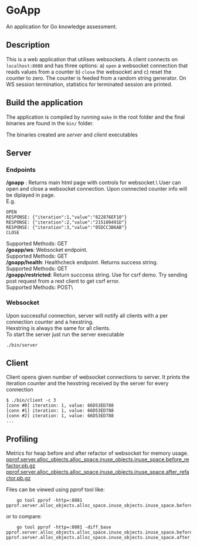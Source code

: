 # GoApp

An application for Go knowledge assessment.

## Description

This is a web application that utilises websockets. A client connects on `localhost:8080` and has three options: a) `open` a websocket connection that reads values from a counter b) `close` the websocket and c) reset the counter to zero. The counter is feeded from a random string generator. On WS session termination, statistics for terminated session are printed.

## Build the application
The application is compiled by running `make` in the root folder and the final binaries are found in the `bin/` folder.

The binaries created are *server* and *client* executables

## Server

### Endpoints

**/goapp** : Returns main html page with controls for websocket.\ User can open and close a websocket connection. Upon connected counter info will be diplayed in page.\
E.g.

```
OPEN
RESPONSE: {"iteration":1,"value":"822876EF10"}
RESPONSE: {"iteration":2,"value":"215100491D"}
RESPONSE: {"iteration":3,"value":"05DCC3B6AB"}
CLOSE
```

Supported Methods: GET\
**/goapp/ws**: Websocket endpoint.\
Supported Methods: GET\
**/goapp/health**: Healthcheck endpoint. Returns success string.\
Supported Methods: GET\
**/goapp/restricted**: Return succcess string. Use for csrf demo. Try sending post request from a rest client to get csrf error.\
Supported Methods: POST\

### Websocket

Upon successful connection, server will notify all clients with a per connection counter and a hexstring.\
Hexstring is always the same for all clients.\
To start the server just run the server executable

`./bin/server`

## Client

Client opens given number of websocket connections to server. It prints the iteration counter and the hexstring received by the server for every connection

```
$ ./bin/client -c 3
[conn #0] iteration: 1, value: 66D53ED788
[conn #1] iteration: 1, value: 66D53ED788
[conn #2] iteration: 1, value: 66D53ED788
...
```

## Profiling

Metrics for heap before and after refactor of websocket for memory usage.
[pprof.server.alloc_objects.alloc_space.inuse_objects.inuse_space.before_refactor.pb.gz](https://github.com/user-attachments/files/17654264/pprof.server.alloc_objects.alloc_space.inuse_objects.inuse_space.before_refactor.pb.gz)
[pprof.server.alloc_objects.alloc_space.inuse_objects.inuse_space.after_refactor.pb.gz](https://github.com/user-attachments/files/17654265/pprof.server.alloc_objects.alloc_space.inuse_objects.inuse_space.after_refactor.pb.gz)



Files can be viewed using pprof tool like:

        go tool pprof -http=:8081 pprof.server.alloc_objects.alloc_space.inuse_objects.inuse_space.before_refactor.pb.gz

or to compare:

        go tool pprof -http=:8081 -diff_base pprof.server.alloc_objects.alloc_space.inuse_objects.inuse_space.before_refactor.pb.gz pprof.server.alloc_objects.alloc_space.inuse_objects.inuse_space.after_refactor.pb.gz 
